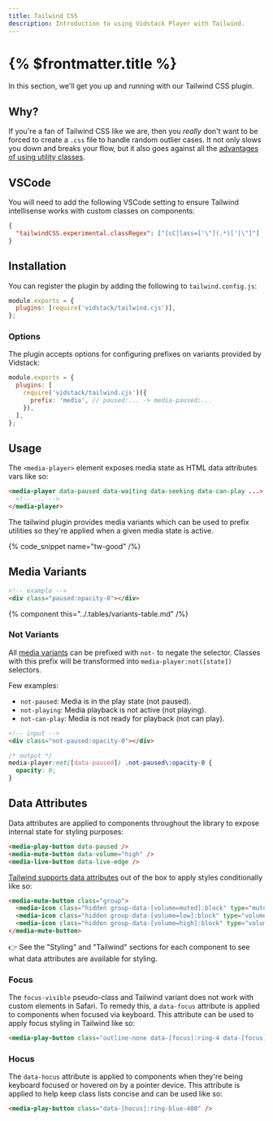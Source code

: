 ```yaml
---
title: Tailwind CSS
description: Introduction to using Vidstack Player with Tailwind.
---
```


# {% $frontmatter.title %}

In this section, we'll get you up and running with our Tailwind CSS plugin.

## Why?

If you're a fan of Tailwind CSS like we are, then you _really_ don't want to be forced to create
a `.css` file to handle random outlier cases. It not only slows you down and breaks your flow,
but it also goes against all the
[advantages of using utility classes](https://adamwathan.me/css-utility-classes-and-separation-of-concerns).

## VSCode

You will need to add the following VSCode setting to ensure Tailwind intellisense works with
custom classes on components:

```json {% title=".vscode/settings.json" %}
{
  "tailwindCSS.experimental.classRegex": ["[cC]lass=['\"](.*)['|\"]"]
}
```

## Installation

You can register the plugin by adding the following to `tailwind.config.js`:

```js {% title="tailwind.config.js" copyHighlight=true highlight="2" %}
module.exports = {
  plugins: [require('vidstack/tailwind.cjs')],
};
```

### Options

The plugin accepts options for configuring prefixes on variants provided by Vidstack:

```js {% title="tailwind.config.js" copyHighlight=true highlight="3-5" %}
module.exports = {
  plugins: [
    require('vidstack/tailwind.cjs')({
      prefix: 'media', // paused:... -> media-paused:...
    }),
  ],
};
```

## Usage

The `<media-player>` element exposes media state as HTML data attributes vars like so:

```html
<media-player data-paused data-waiting data-seeking data-can-play ...>
  <!-- ... -->
</media-player>
```

The tailwind plugin provides media variants which can be used to prefix utilities so they're
applied when a given media state is active.

{% code_snippet name="tw-good" /%}

## Media Variants

```html
<!-- example -->
<div class="paused:opacity-0"></div>
```

{% component this="../.tables/variants-table.md" /%}

### Not Variants

All [media variants](#media-variants) can be prefixed with `not-` to negate the selector.
Classes with this prefix will be transformed into `media-player:not([state])` selectors.

Few examples:

- `not-paused`: Media is in the play state (not paused).
- `not-playing`: Media playback is not active (not playing).
- `not-can-play`: Media is not ready for playback (not can play).

```html
<!-- input -->
<div class="not-paused:opacity-0"></div>
```

```css
/* output */
media-player:not([data-paused]) .not-paused\:opacity-0 {
  opacity: 0;
}
```

## Data Attributes

Data attributes are applied to components throughout the library to expose internal state for
styling purposes:

```html
<media-play-button data-paused />
<media-mute-button data-volume="high" />
<media-live-button data-live-edge />
```

[Tailwind supports data attributes](https://tailwindcss.com/docs/hover-focus-and-other-states#data-attributes)
out of the box to apply styles conditionally like so:

```html
<media-mute-button class="group">
  <media-icon class="hidden group-data-[volume=muted]:block" type="mute"></media-icon>
  <media-icon class="hidden group-data-[volume=low]:block" type="volume-low"></media-icon>
  <media-icon class="hidden group-data-[volume=high]:block" type="volume-high"></media-icon>
</media-mute-button>
```

👉 See the "Styling" and "Tailwind" sections for each component to see what data attributes
are available for styling.

### Focus

The `focus-visible` pseudo-class and Tailwind variant does not work with custom elements in Safari.
To remedy this, a `data-focus` attribute is applied to components when focused via keyboard. This
attribute can be used to apply focus styling in Tailwind like so:

```html
<media-play-button class="outline-none data-[focus]:ring-4 data-[focus]:ring-blue-400" />
```

### Hocus

The `data-hocus` attribute is applied to components when they're being keyboard focused or
hovered on by a pointer device. This attribute is applied to help keep class lists concise
and can be used like so:

```html
<media-play-button class="data-[hocus]:ring-blue-400" />
```

